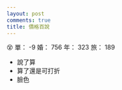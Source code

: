 ```yaml
---
layout: post
comments: true
title: 價格百說
---
```


:dizzy_face: 單： -9 婚： 756 年： 323 旅： 189

- 說了算
- 算了還是可打折
- 臉色

